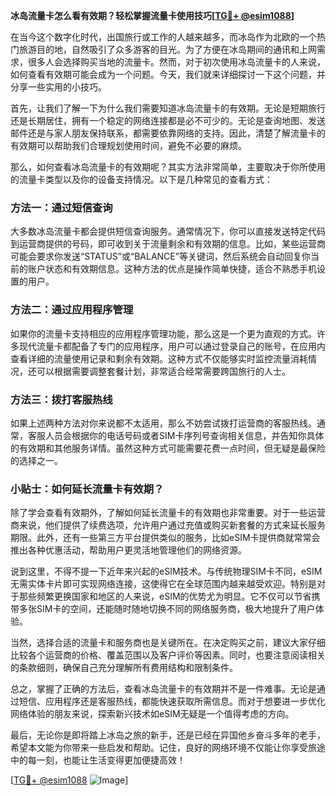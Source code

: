**冰岛流量卡怎么看有效期？轻松掌握流量卡使用技巧[[TG💪+ @esim1088](https://t.me/s/esim1088)]**

在当今这个数字化时代，出国旅行或工作的人越来越多，而冰岛作为北欧的一个热门旅游目的地，自然吸引了众多游客的目光。为了方便在冰岛期间的通讯和上网需求，很多人会选择购买当地的流量卡。然而，对于初次使用冰岛流量卡的人来说，如何查看有效期可能会成为一个问题。今天，我们就来详细探讨一下这个问题，并分享一些实用的小技巧。

首先，让我们了解一下为什么我们需要知道冰岛流量卡的有效期。无论是短期旅行还是长期居住，拥有一个稳定的网络连接都是必不可少的。无论是查询地图、发送邮件还是与家人朋友保持联系，都需要依靠网络的支持。因此，清楚了解流量卡的有效期可以帮助我们合理规划使用时间，避免不必要的麻烦。

那么，如何查看冰岛流量卡的有效期呢？其实方法非常简单，主要取决于你所使用的流量卡类型以及你的设备支持情况。以下是几种常见的查看方式：

### 方法一：通过短信查询

大多数冰岛流量卡都会提供短信查询服务。通常情况下，你可以直接发送特定代码到运营商提供的号码，即可收到关于流量剩余和有效期的信息。比如，某些运营商可能会要求你发送“STATUS”或“BALANCE”等关键词，然后系统会自动回复你当前的账户状态和有效期信息。这种方法的优点是操作简单快捷，适合不熟悉手机设置的用户。

### 方法二：通过应用程序管理

如果你的流量卡支持相应的应用程序管理功能，那么这是一个更为直观的方式。许多现代流量卡都配备了专门的应用程序，用户可以通过登录自己的账号，在应用内查看详细的流量使用记录和剩余有效期。这种方式不仅能够实时监控流量消耗情况，还可以根据需要调整套餐计划，非常适合经常需要跨国旅行的人士。

### 方法三：拨打客服热线

如果上述两种方法对你来说都不太适用，那么不妨尝试拨打运营商的客服热线。通常，客服人员会根据你的电话号码或者SIM卡序列号查询相关信息，并告知你具体的有效期和其他服务详情。虽然这种方式可能需要花费一点时间，但无疑是最保险的选择之一。

### 小贴士：如何延长流量卡有效期？

除了学会查看有效期外，了解如何延长流量卡的有效期也非常重要。对于一些运营商来说，他们提供了续费选项，允许用户通过充值或购买新套餐的方式来延长服务期限。此外，还有一些第三方平台提供类似的服务，比如eSIM卡提供商就常常会推出各种优惠活动，帮助用户更灵活地管理他们的网络资源。

说到这里，不得不提一下近年来兴起的eSIM技术。与传统物理SIM卡不同，eSIM无需实体卡片即可实现网络连接，这使得它在全球范围内越来越受欢迎。特别是对于那些频繁更换国家和地区的人来说，eSIM的优势尤为明显。它不仅可以节省携带多张SIM卡的空间，还能随时随地切换不同的网络服务商，极大地提升了用户体验。

当然，选择合适的流量卡和服务商也是关键所在。在决定购买之前，建议大家仔细比较各个运营商的价格、覆盖范围以及客户评价等因素。同时，也要注意阅读相关的条款细则，确保自己充分理解所有费用结构和限制条件。

总之，掌握了正确的方法后，查看冰岛流量卡的有效期并不是一件难事。无论是通过短信、应用程序还是客服热线，都能快速获取所需信息。而对于想要进一步优化网络体验的朋友来说，探索新兴技术如eSIM无疑是一个值得考虑的方向。

最后，无论你是即将踏上冰岛之旅的新手，还是已经在异国他乡奋斗多年的老手，希望本文能为你带来一些启发和帮助。记住，良好的网络环境不仅能让你享受旅途中的每一刻，也能让生活变得更加便捷高效！

[[TG💪+ @esim1088](https://t.me/s/esim1088) ![Image](https://i.postimg.cc/4NQfJmqS/Snipaste-2025-05-13-00-14-12.png)]